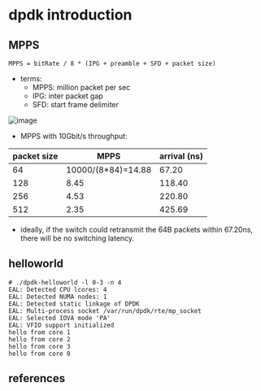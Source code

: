 # dpdk introduction

## MPPS

```
MPPS = bitRate / 8 * (IPG + preamble + SFD + packet size)
```
* terms:
    * MPPS: million packet per sec
    * IPG: inter packet gap
    * SFD: start frame delimiter

![image](https://github.com/user-attachments/assets/5fd1b194-1d5a-4df9-bed9-ebfebd1b7b97)


* MPPS with 10Gbit/s throughput:

|packet size|MPPS|arrival (ns)|
|-|-|-|
|64|10000/(8*84)=14.88|67.20|
|128|8.45|118.40|
|256|4.53|220.80|
|512|2.35|425.69|

* ideally, if the switch could retransmit the 64B packets within 67.20ns, there will be no switching latency.

## helloworld

```
# ./dpdk-helloworld -l 0-3 -n 4
EAL: Detected CPU lcores: 4
EAL: Detected NUMA nodes: 1
EAL: Detected static linkage of DPDK
EAL: Multi-process socket /var/run/dpdk/rte/mp_socket
EAL: Selected IOVA mode 'PA'
EAL: VFIO support initialized
hello from core 1
hello from core 2
hello from core 3
hello from core 0
```


## references

